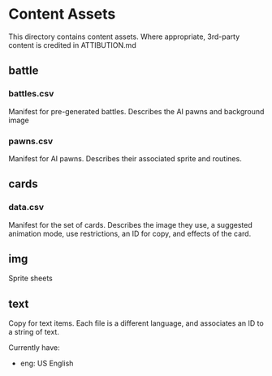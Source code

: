 # Content Assets

This directory contains content assets. Where appropriate, 3rd-party content is credited in
ATTIBUTION.md

## battle

### battles.csv

Manifest for pre-generated battles. Describes the AI pawns and background image

### pawns.csv

Manifest for AI pawns. Describes their associated sprite and routines.

## cards

### data.csv

Manifest for the set of cards. Describes the image they use, a suggested animation mode, use
restrictions, an ID for copy, and effects of the card.

## img

Sprite sheets

## text

Copy for text items. Each file is a different language, and associates an ID to a string of text.

Currently have:

* eng: US English
